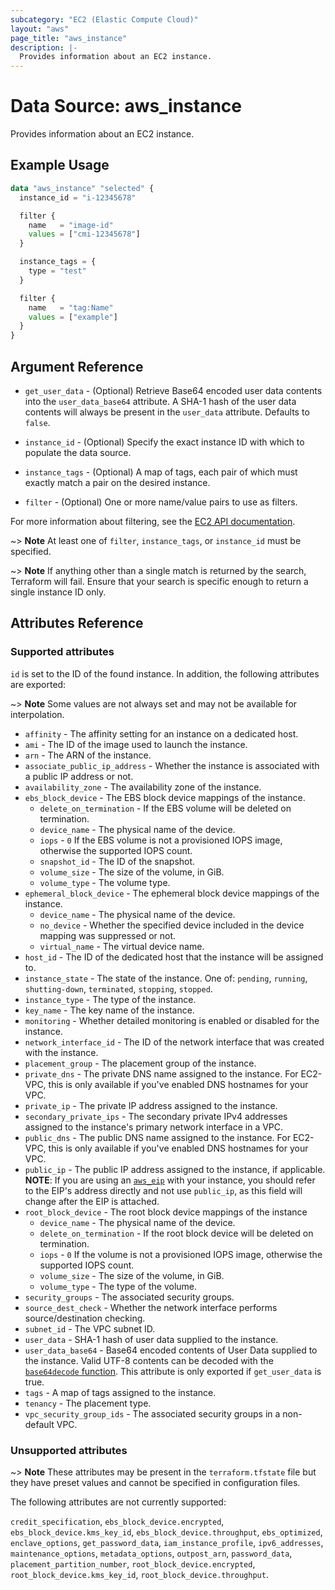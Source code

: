 ```yaml
---
subcategory: "EC2 (Elastic Compute Cloud)"
layout: "aws"
page_title: "aws_instance"
description: |-
  Provides information about an EC2 instance.
---
```


[base64decode-function]: https://www.terraform.io/docs/configuration/functions/base64decode.html
[describe-instances]: https://docs.cloud.croc.ru/en/api/ec2/instances/DescribeInstances.html

# Data Source: aws_instance

Provides information about an EC2 instance.

## Example Usage

```terraform
data "aws_instance" "selected" {
  instance_id = "i-12345678"

  filter {
    name   = "image-id"
    values = ["cmi-12345678"]
  }

  instance_tags = {
    type = "test"
  }

  filter {
    name   = "tag:Name"
    values = ["example"]
  }
}
```

## Argument Reference

* `get_user_data` - (Optional) Retrieve Base64 encoded user data contents into the `user_data_base64` attribute.
  A SHA-1 hash of the user data contents will always be present in the `user_data` attribute. Defaults to `false`.
* `instance_id` - (Optional) Specify the exact instance ID with which to populate the data source.
* `instance_tags` - (Optional) A map of tags, each pair of which must exactly match a pair on the desired instance.

* `filter` - (Optional) One or more name/value pairs to use as filters.

For more information about filtering, see the [EC2 API documentation][describe-instances].

~> **Note** At least one of `filter`, `instance_tags`, or `instance_id` must be specified.

~> **Note** If anything other than a single match is returned by the search,
Terraform will fail. Ensure that your search is specific enough to return
a single instance ID only.

## Attributes Reference

### Supported attributes

`id` is set to the ID of the found instance. In addition, the following attributes
are exported:

~> **Note** Some values are not always set and may not be available for
interpolation.

* `affinity` - The affinity setting for an instance on a dedicated host.
* `ami` - The ID of the image used to launch the instance.
* `arn` - The ARN of the instance.
* `associate_public_ip_address` - Whether the instance is associated with a public IP address or not.
* `availability_zone` - The availability zone of the instance.
* `ebs_block_device` - The EBS block device mappings of the instance.
    * `delete_on_termination` - If the EBS volume will be deleted on termination.
    * `device_name` - The physical name of the device.
    * `iops` - `0` If the EBS volume is not a provisioned IOPS image, otherwise the supported IOPS count.
    * `snapshot_id` - The ID of the snapshot.
    * `volume_size` - The size of the volume, in GiB.
    * `volume_type` - The volume type.
* `ephemeral_block_device` - The ephemeral block device mappings of the instance.
    * `device_name` - The physical name of the device.
    * `no_device` - Whether the specified device included in the device mapping was suppressed or not.
    * `virtual_name` - The virtual device name.
* `host_id` - The ID of the dedicated host that the instance will be assigned to.
* `instance_state` - The state of the instance. One of: `pending`, `running`, `shutting-down`, `terminated`, `stopping`, `stopped`.
* `instance_type` - The type of the instance.
* `key_name` - The key name of the instance.
* `monitoring` - Whether detailed monitoring is enabled or disabled for the instance.
* `network_interface_id` - The ID of the network interface that was created with the instance.
* `placement_group` - The placement group of the instance.
* `private_dns` - The private DNS name assigned to the instance. For EC2-VPC, this is only available if you've enabled DNS hostnames for your VPC.
* `private_ip` - The private IP address assigned to the instance.
* `secondary_private_ips` - The secondary private IPv4 addresses assigned to the instance's primary network interface in a VPC.
* `public_dns` - The public DNS name assigned to the instance. For EC2-VPC, this is only available if you've enabled DNS hostnames for your VPC.
* `public_ip` - The public IP address assigned to the instance, if applicable. **NOTE**: If you are using an [`aws_eip`](../resources/eip.md) with your instance, you should refer to the EIP's address directly and not use `public_ip`, as this field will change after the EIP is attached.
* `root_block_device` - The root block device mappings of the instance
    * `device_name` - The physical name of the device.
    * `delete_on_termination` - If the root block device will be deleted on termination.
    * `iops` - `0` If the volume is not a provisioned IOPS image, otherwise the supported IOPS count.
    * `volume_size` - The size of the volume, in GiB.
    * `volume_type` - The type of the volume.
* `security_groups` - The associated security groups.
* `source_dest_check` - Whether the network interface performs source/destination checking.
* `subnet_id` - The VPC subnet ID.
* `user_data` - SHA-1 hash of user data supplied to the instance.
* `user_data_base64` - Base64 encoded contents of User Data supplied to the instance. Valid UTF-8 contents can be decoded with the [`base64decode` function][base64decode-function]. This attribute is only exported if `get_user_data` is true.
* `tags` - A map of tags assigned to the instance.
* `tenancy` - The placement type.
* `vpc_security_group_ids` - The associated security groups in a non-default VPC.

### Unsupported attributes

~> **Note** These attributes may be present in the `terraform.tfstate` file but they have preset values and cannot be specified in configuration files.

The following attributes are not currently supported:

`credit_specification`, `ebs_block_device.encrypted`, `ebs_block_device.kms_key_id`, `ebs_block_device.throughput`, `ebs_optimized`, `enclave_options`, `get_password_data`, `iam_instance_profile`, `ipv6_addresses`, `maintenance_options`, `metadata_options`, `outpost_arn`, `password_data`, `placement_partition_number`, `root_block_device.encrypted`, `root_block_device.kms_key_id`, `root_block_device.throughput`.
